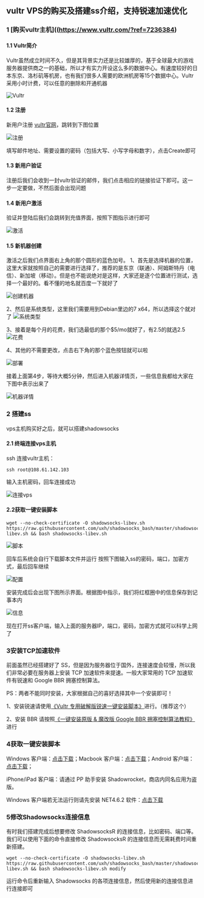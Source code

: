 
## vultr VPS的购买及搭建ss介绍，支持锐速加速优化


### 1 [购买vultr主机]((https://www.vultr.com/?ref=7236384)

#### 1.1 Vultr简介

Vultr虽然成立时间不久，但是其背景实力还是比较雄厚的，基于全球最大的游戏服务器提供商之一的基础，所以才有实力开设这么多的数据中心。有速度较好的日本东京、洛杉矶等机房，也有我们很多人需要的欧洲机房等15个数据中心。Vultr采用小时计费，可以任意的删除和开通机器

![Vultr](https://images2017.cnblogs.com/blog/1044995/201801/1044995-20180103181821831-235661580.png)

#### 1.2 注册

新用户注册 [vultr官网](https://www.vultr.com/?ref=7236384)，跳转到下图位置

![注册](https://images2017.cnblogs.com/blog/1044995/201801/1044995-20180103182220503-1647212316.png)

填写邮件地址、需要设置的密码（包括大写、小写字母和数字），点击Create即可

#### 1.3 新用户验证

注册后我们会收到一封vultr验证的邮件，我们点击相应的链接验证下即可。这一步一定要做，不然后面会出现问题

#### 1.4 新用户激活

验证并登陆后我们会跳转到充值界面，按照下图指示进行即可

![激活](https://images2017.cnblogs.com/blog/1044995/201801/1044995-20180103182244706-925891540.png)

#### 1.5 新机器创建

激活之后我们点界面右上角的那个圆形的蓝色加号。
1、首先是选择机器的位置，这里大家就按照自己的需要进行选择了，推荐的是东京（联通）、阿姆斯特丹（电信）、新加坡（移动）。但是也不能说绝对是这样，大家还是逐个位置进行测试，选择一个最好的。看不懂的地名就百度一下就好了

![创建机器](https://images2017.cnblogs.com/blog/1044995/201801/1044995-20180103182308237-568652507.png)

2、然后是系统类型，这里我们需要用到Debian里边的7 x64，所以选择这个就对了
![系统类型](https://images2017.cnblogs.com/blog/1044995/201801/1044995-20180103182325909-374897141.png)

3、接着是每个月的花费，我们选最低的那个$5/mo就好了，有2.5的就选2.5
![花费](https://images2017.cnblogs.com/blog/1044995/201801/1044995-20180103182346128-615390028.png)

4、其他的不需要更改，点击右下角的那个蓝色按钮就可以啦

![部署](https://images2017.cnblogs.com/blog/1044995/201801/1044995-20180103182358378-1112887794.png)

接着上面第4步，等待大概5分钟，然后进入机器详情页，一些信息我都给大家在下图中表示出来了

![机器详情](https://images2017.cnblogs.com/blog/1044995/201801/1044995-20180103182421299-1951797957.png)


### 2 搭建ss

vps主机购买好之后，就可以搭建shadowsocks

#### 2.1 终端连接vps主机

ssh 连接vultr主机：

```
ssh root@108.61.142.103
```
输入主机密码，回车连接成功

![连接vps](https://images2018.cnblogs.com/blog/1044995/201806/1044995-20180626114646324-1418172715.png)





#### 2.2获取一键安装脚本

```
wget --no-check-certificate -O shadowsocks-libev.sh https://raw.githubusercontent.com/uxh/shadowsocks_bash/master/shadowsocks-libev.sh && bash shadowsocks-libev.sh

```
![脚本](https://images2018.cnblogs.com/blog/1044995/201806/1044995-20180626104654121-812242597.png)


回车后系统会自行下载脚本文件并运行 按照下图输入ss的密码，端口，加密方式，最后回车继续

![配置](https://images2018.cnblogs.com/blog/1044995/201806/1044995-20180626104829134-662917483.png)

安装完成后会出现下图所示界面。根据图中指示，我们将红框圈中的信息保存到记事本内

![信息](https://images2018.cnblogs.com/blog/1044995/201806/1044995-20180626104850862-1308489913.png)

现在打开ss客户端，输入上面的服务器IP，端口，密码，加密方式就可以科学上网了

### 3安装TCP加速软件

前面虽然已经搭建好了 SS，但是因为服务器位于国外，连接速度会较慢，所以我们非常必要在服务器上安装 TCP 加速软件来提速。一般大家常用的 TCP 加速软件有锐速和 Google BBR 拥塞控制算法。

PS：两者不能同时安装，大家根据自己的喜好选择其中一个安装即可！

1、安装锐速请使用[《Vultr 专用破解版锐速一键安装脚本》](https://www.vultrcn.com/7.html)进行。（推荐这个）

2、安装 BBR 请按照[《一键安装原版 & 魔改版 Google BBR 拥塞控制算法教程》](https://www.vultrcn.com/5.html)进行


### 4获取一键安装脚本
Windows 客户端：[点击下载](https://www.vultrcn.com/goto/?url=aHR0cHM6Ly9jdXJscy5mdW4vU2hhZG93c29ja3MvU2hhZG93c29ja3MtV2luZG93cy00LjAuOS56aXA=)；Macbook 客户端：[点击下载](https://www.vultrcn.com/goto/?url=aHR0cHM6Ly9jdXJscy5mdW4vU2hhZG93c29ja3MvU2hhZG93c29ja3MtTWFjT1MtMi42LjMuemlw)；Android 客户端：[点击下载](https://www.vultrcn.com/goto/?url=aHR0cHM6Ly9jdXJscy5mdW4vU2hhZG93c29ja3MvU2hhZG93c29ja3MtQW5kcm9pZC00LjUuMS5hcGs=)；

iPhone/iPad 客户端：请通过 PP 助手安装 Shadowrocket，商店内同名应用为盗版。

Windows 客户端若无法运行则请先安装 NET4.6.2 软件：[点击下载](https://www.vultrcn.com/goto/?url=aHR0cHM6Ly9jdXJscy5mdW4vU2hhZG93c29ja3MvTmV0LVdpbmRvd3MtNC42LjIuemlw)

### 5修改Shadowsocks连接信息
有时我们搭建完成后想要修改 ShadowsocksR 的连接信息，比如密码、端口等。我们可以使用下面的命令直接修改 ShadowsocksR 的连接信息而无需耗费时间重新搭建。
```
wget --no-check-certificate -O shadowsocks-libev.sh https://raw.githubusercontent.com/uxh/shadowsocks_bash/master/shadowsocks-libev.sh && bash shadowsocks-libev.sh modify
```
运行命令后重新输入 Shadowsocks 的各项连接信息，然后使用新的连接信息进行连接即可


